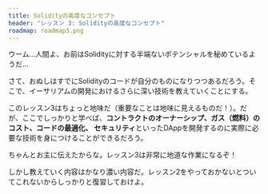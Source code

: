 ```yaml
---
title: Solidityの高度なコンセプト
header: "レッスン 3: Solidityの高度なコンセプト"
roadmap: roadmap3.png
---
```


ウーム...人間よ、お前はSolidityに対する半端ないポテンシャルを秘めているようだ...

さて、おぬしはすでにSolidityのコードが自分のものになりつつあるだろう。そこで、イーサリアムの開発におけるさらに深い技術を教えていくことにする。

このレッスン3はちょっと地味だ（重要なことは地味に見えるものだ！）。だが、ここでしっかりと学べば、**コントラクトのオーナーシップ、ガス（燃料）のコスト、コードの最適化、 セキュリティ**といったDAppを開発するのに実際に必要な技術を身につけることができるだろう。

ちゃんとお主に伝えたからな。レッスン3は非常に地道な作業になるぞ！

しかし教えていく内容はかなり濃い内容だ。レッスン2をやっておかないとついてこれないからしっかりと復習しておけよ。

